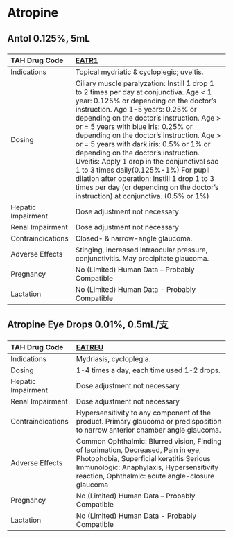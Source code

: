 # Atropine

## Antol 0.125%, 5mL

##### 

| TAH Drug Code      | [EATR1](https://www.tahsda.org.tw/drugs/hissearch.php?drug_code=EATR1)                                                                                                                                                                                                                                                                                                                                                                                                                                                                                                                                                |
|:-------------------|:----------------------------------------------------------------------------------------------------------------------------------------------------------------------------------------------------------------------------------------------------------------------------------------------------------------------------------------------------------------------------------------------------------------------------------------------------------------------------------------------------------------------------------------------------------------------------------------------------------------------|
| Indications        | Topical mydriatic & cycloplegic; uveitis.                                                                                                                                                                                                                                                                                                                                                                                                                                                                                                                                                                             |
| Dosing             | Ciliary muscle paralyzation: Instill 1 drop 1 to 2 times per day at conjunctiva. Age < 1 year: 0.125% or depending on the doctor’s instruction. Age 1-5 years: 0.25% or depending on the doctor’s instruction. Age > or = 5 years with blue iris: 0.25% or depending on the doctor’s instruction. Age > or = 5 years with dark iris: 0.5% or 1% or depending on the doctor’s instruction. Uveitis: Apply 1 drop in the conjunctival sac 1 to 3 times daily(0.125%-1%) For pupil dilation after operation: Instill 1 drop 1 to 3 times per day (or depending on the doctor’s instruction) at conjunctiva. (0.5% or 1%) |
| Hepatic Impairment | Dose adjustment not necessary                                                                                                                                                                                                                                                                                                                                                                                                                                                                                                                                                                                         |
| Renal Impairment   | Dose adjustment not necessary                                                                                                                                                                                                                                                                                                                                                                                                                                                                                                                                                                                         |
| Contraindications  | Closed- & narrow-angle glaucoma.                                                                                                                                                                                                                                                                                                                                                                                                                                                                                                                                                                                      |
| Adverse Effects    | Stinging, increased intraocular pressure, conjunctivitis. May precipitate glaucoma.                                                                                                                                                                                                                                                                                                                                                                                                                                                                                                                                   |
| Pregnancy          | No (Limited) Human Data – Probably Compatible                                                                                                                                                                                                                                                                                                                                                                                                                                                                                                                                                                         |
| Lactation          | No (Limited) Human Data - Probably Compatible                                                                                                                                                                                                                                                                                                                                                                                                                                                                                                                                                                         |

## Atropine Eye Drops 0.01%, 0.5mL/支

##### 

| TAH Drug Code      | [EATREU](https://www.tahsda.org.tw/drugs/hissearch.php?drug_code=EATREU)                                                                                                                                                    |
|:-------------------|:----------------------------------------------------------------------------------------------------------------------------------------------------------------------------------------------------------------------------|
| Indications        | Mydriasis, cycloplegia.                                                                                                                                                                                                     |
| Dosing             | 1-4 times a day, each time used 1-2 drops.                                                                                                                                                                                  |
| Hepatic Impairment | Dose adjustment not necessary                                                                                                                                                                                               |
| Renal Impairment   | Dose adjustment not necessary                                                                                                                                                                                               |
| Contraindications  | Hypersensitivity to any component of the product. Primary glaucoma or predisposition to narrow anterior chamber angle glaucoma.                                                                                             |
| Adverse Effects    | Common Ophthalmic: Blurred vision, Finding of lacrimation, Decreased, Pain in eye, Photophobia, Superficial keratitis Serious Immunologic: Anaphylaxis, Hypersensitivity reaction, Ophthalmic: acute angle-closure glaucoma |
| Pregnancy          | No (Limited) Human Data – Probably Compatible                                                                                                                                                                               |
| Lactation          | No (Limited) Human Data - Probably Compatible                                                                                                                                                                               |

